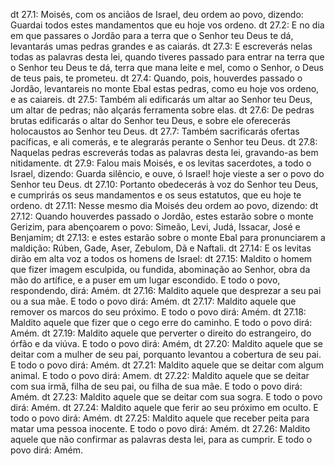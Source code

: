 dt 27.1: Moisés, com os anciãos de Israel, deu ordem ao povo, dizendo: Guardai todos estes mandamentos que eu hoje vos ordeno.
dt 27.2: E no dia em que passares o Jordão para a terra que o Senhor teu Deus te dá, levantarás umas pedras grandes e as caiarás.
dt 27.3: E escreverás nelas todas as palavras desta lei, quando tiveres passado para entrar na terra que o Senhor teu Deus te dá, terra que mana leite e mel, como o Senhor, o Deus de teus pais, te prometeu.
dt 27.4: Quando, pois, houverdes passado o Jordão, levantareis no monte Ebal estas pedras, como eu hoje vos ordeno, e as caiareis.
dt 27.5: Também ali edificarás um altar ao Senhor teu Deus, um altar de pedras; não alçarás ferramenta sobre elas.
dt 27.6: De pedras brutas edificarás o altar do Senhor teu Deus, e sobre ele oferecerás holocaustos ao Senhor teu Deus.
dt 27.7: Também sacrificarás ofertas pacíficas, e ali comerás, e te alegrarás perante o Senhor teu Deus.
dt 27.8: Naquelas pedras escreverás todas as palavras desta lei, gravando-as bem nitidamente.
dt 27.9: Falou mais Moisés, e os levitas sacerdotes, a todo o Israel, dizendo: Guarda silêncio, e ouve, ó Israel! hoje vieste a ser o povo do Senhor teu Deus.
dt 27.10: Portanto obedecerás à voz do Senhor teu Deus, e cumprirás os seus mandamentos e os seus estatutos, que eu hoje te ordeno.
dt 27.11: Nesse mesmo dia Moisés deu ordem ao povo, dizendo:
dt 27.12: Quando houverdes passado o Jordão, estes estarão sobre o monte Gerizim, para abençoarem o povo: Simeão, Levi, Judá, Issacar, José e Benjamim;
dt 27.13: e estes estarão sobre o monte Ebal para pronunciarem a maldição: Rúben, Gade, Aser, Zebulom, Dã e Naftali.
dt 27.14: E os levitas dirão em alta voz a todos os homens de Israel:
dt 27.15: Maldito o homem que fizer imagem esculpida, ou fundida, abominação ao Senhor, obra da mão do artífice, e a puser em um lugar escondido. E todo o povo, respondendo, dirá: Amém.
dt 27.16: Maldito aquele que desprezar a seu pai ou a sua mãe. E todo o povo dirá: Amém.
dt 27.17: Maldito aquele que remover os marcos do seu próximo. E todo o povo dirá: Amém.
dt 27.18: Maldito aquele que fizer que o cego erre do caminho. E todo o povo dirá: Amém.
dt 27.19: Maldito aquele que perverter o direito do estrangeiro, do órfão e da viúva. E todo o povo dirá: Amém,
dt 27.20: Maldito aquele que se deitar com a mulher de seu pai, porquanto levantou a cobertura de seu pai. E todo o povo dirá: Amém.
dt 27.21: Maldito aquele que se deitar com algum animal. E todo o povo dirá: Amem.
dt 27.22: Maldito aquele que se deitar com sua irmã, filha de seu pai, ou filha de sua mãe. E todo o povo dirá: Amém.
dt 27.23: Maldito aquele que se deitar com sua sogra. E todo o povo dirá: Amém.
dt 27.24: Maldito aquele que ferir ao seu próximo em oculto. E todo o povo dirá: Amém.
dt 27.25: Maldito aquele que receber peita para matar uma pessoa inocente. E todo o povo dirá: Amém.
dt 27.26: Maldito aquele que não confirmar as palavras desta lei, para as cumprir. E todo o povo dirá: Amém.
